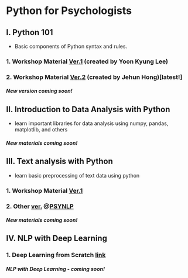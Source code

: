 # Python for Psychologists

## I. Python 101

- Basic components of Python syntax and rules.

### 1. Workshop Material [Ver.1](https://github.com/yoonlee78/pythonbootcamp) (created by Yoon Kyung Lee)

### 2. Workshop Material [Ver.2](https://github.com/jehunprxzxc/PY-BOOTCAMP2019) (created by Jehun Hong)[latest!]

#### _New version coming soon!_

## II. Introduction to Data Analysis with Python

- learn important libraries for data analysis using numpy, pandas, matplotlib, and others

#### _New materials coming soon!_

## III. Text analysis with Python

- learn basic preprocessing of text data using python

### 1. Workshop Material [Ver.1](https://github.com/yoonlee78/textmining)

### 2. Other [ver.](https://github.com/psynlp/Training-and-Techniques/tree/master/0704/NLP_Intro) @[PSYNLP](https://github.com/psynlp/Training-and-Techniques/blob/master/README.md) 

#### _New materials coming soon!_

## IV. NLP with Deep Learning

### 1. Deep Learning from Scratch [link](https://github.com/yoonlee78/lab_workshop/tree/master/DeepNLP)

#### _NLP with Deep Learning - coming soon!_
